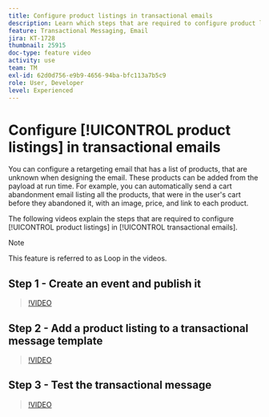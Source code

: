 ```yaml
---
title: Configure product listings in transactional emails
description: Learn which steps that are required to configure product listings in transactional emails.
feature: Transactional Messaging, Email
jira: KT-1728
thumbnail: 25915
doc-type: feature video
activity: use
team: TM
exl-id: 62d0d756-e9b9-4656-94ba-bfc113a7b5c9
role: User, Developer
level: Experienced
---
```

# Configure [!UICONTROL product listings] in transactional emails

You can configure a retargeting email that has a list of products, that are unknown when designing the email. These products can be added from the payload at run time. For example, you can automatically send a cart abandonment email listing all the products, that were in the user's cart before they abandoned it, with an image, price, and link to each product.

The following videos explain the steps that are required to configure [!UICONTROL product listings] in [!UICONTROL transactional emails].

>[!NOTE]
>
>This feature is referred to as Loop in the videos.

## Step 1 - Create an event and publish it

>[!VIDEO](https://video.tv.adobe.com/v/25914?quality=12&learn=on)

## Step 2 - Add a product listing to a transactional message template

>[!VIDEO](https://video.tv.adobe.com/v/25915?quality=12&learn=on)

## Step 3 - Test the transactional message

>[!VIDEO](https://video.tv.adobe.com/v/25916?quality=12&learn=on)

